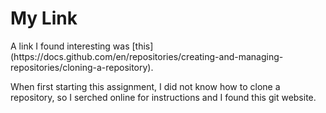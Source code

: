 # My Link
</p>
<p>A link I found interesting was [this](https://docs.github.com/en/repositories/creating-and-managing-repositories/cloning-a-repository).
</p>
<p>When first starting this assignment, I did not know how to clone a repository, so I serched online for instructions and I found this git website.

